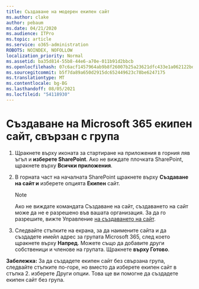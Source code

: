 ```yaml
---
title: Създаване на модерен екипен сайт
ms.author: clake
author: pebaum
ms.date: 04/21/2020
ms.audience: ITPro
ms.topic: article
ms.service: o365-administration
ROBOTS: NOINDEX, NOFOLLOW
localization_priority: Normal
ms.assetid: ba35d814-55b8-44e6-a70e-011b91d2bbcb
ms.openlocfilehash: 07c6acf1457964ab9b8f26007b25a23621dfc433e1a062122bd67039d793e350
ms.sourcegitcommit: b5f7da89a650d2915dc652449623c78be6247175
ms.translationtype: MT
ms.contentlocale: bg-BG
ms.lasthandoff: 08/05/2021
ms.locfileid: "54118930"
---
```

# <a name="create-a-microsoft-365-group-connected-team-site"></a>Създаване на Microsoft 365 екипен сайт, свързан с група

1. Щракнете върху иконата за стартиране на приложения в горния ляв ъгъл и **изберете SharePoint**. Ако не виждате плочката SharePoint, щракнете върху **Всички приложения**.
    
2. В горната част на началната SharePoint щракнете върху **Създаване на сайт и** изберете опцията **Екипен** сайт. 
    
    > [!NOTE]
    > Ако не виждате командата Създаване на сайт, създаването на сайт може да не е разрешено във вашата организация. За да го разрешите, вижте Управление [на създаването на сайт](https://go.microsoft.com/fwlink/?linkid=2009644). 
  
3. Следвайте стъпките на екрана, за да наимените сайта и да създадете имейл адрес за групата Microsoft 365, след което щракнете върху **Напред**. Можете също да добавите други собственици и членове на групата. Щракнете **върху Готово**.
  
 **Забележка:** За да създадете екипен сайт без свързана група, следвайте стъпките по-горе, но вместо да изберете екипен сайт в стъпка 2. изберете Други опции. Това ще ви помогне да създадете екипен сайт без група. 
    

